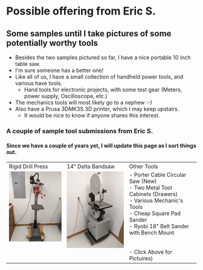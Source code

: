 #  Possible offering from Eric S.

## Some samples until I take pictures of some potentially worthy tools

- Besides the two samples pictured so far, I have a nice portable 10 inch table saw.
- I'm sure someone has a better one!
- Like all of us, I have a small collection of handheld power tools, and various have tools.
  - Hand tools for electronic projects, with some test gear (Meters, power supply, Oscilloscope, etc.)
- The mechanics tools will most likely go to a nephew :-)
- Also have a Prusa 3DMK3S 3D printer, which I may keep upstairs.
  - It would be nice to know if anyone shares this interest.  


### A couple of sample tool submissions from Eric S.
#### Since we have a couple of years yet,  I will update this page as I sort things out.
<table>
  <tr>
    <td>Rigid Drill Press</td>
     <td>14" Delta Bandsaw</td>
    <td>Other Tools</td>
  </tr>
  <tr>
      <td valign="top">
      <a href="./Drill-Press.jpg">
      <img src="./Thumbnails/Drill-Press-T.jpg">
      </a>
      </td>
      <td valign="top">
      <a href="./Band-Saw.jpg">
      <img src="./Thumbnails/Band-Saw-T.jpg">
      </a>
      </td>
      <td valign="top">
       - Porter Cable Circular Saw (New) <br>
       - Two Metal Tool Cabinets (Drawers) <br>
       - Various Mechanic's Tools <br>
       - Cheap Square Pad Sander<br>
        - Ryobi 18" Belt Sander with Bench Mount <br> </br> </br>
       - Click Above for Pictuires)
      </td>
  </tr>
 </table>
